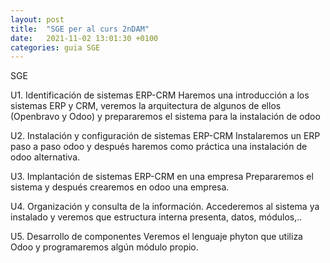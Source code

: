 ```yaml
---
layout: post
title:  "SGE per al curs 2nDAM"
date:   2021-11-02 13:01:30 +0100
categories: guia SGE
---
```


SGE

U1. Identificación de sistemas ERP-CRM
Haremos una introducción a los sistemas ERP y CRM, veremos la arquitectura de algunos de ellos (Openbravo y Odoo) y prepararemos el sistema para la instalación  de odoo

U2. Instalación y configuración de sistemas ERP-CRM
Instalaremos un ERP paso a paso odoo y después haremos como práctica una instalación de odoo alternativa.

U3. Implantación de sistemas ERP-CRM en una empresa
Prepararemos el sistema y después crearemos en odoo una empresa.

U4. Organización y consulta de la información.
Accederemos al sistema ya instalado y veremos que estructura interna presenta, datos, módulos,..

U5.  Desarrollo de componentes
Veremos el lenguaje phyton que utiliza Odoo y programaremos algún módulo propio.
